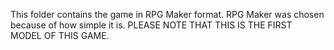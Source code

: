 This folder contains the game in RPG Maker format.
RPG Maker was chosen because of how simple it is.
PLEASE NOTE THAT THIS IS THE FIRST MODEL OF THIS GAME.
